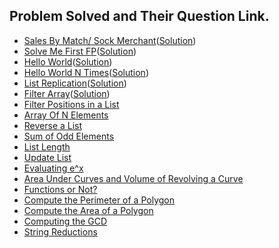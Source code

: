 ## Problem Solved and Their Question Link.

- [Sales By Match/ Sock Merchant](https://www.hackerrank.com/challenges/sock-merchant/problem)([Solution](https://github.com/siddharth2016/problem-solving/blob/master/Hackerrank/sales_by_match.py))
- [Solve Me First FP](https://www.hackerrank.com/challenges/fp-solve-me-first/problem)([Solution](https://github.com/siddharth2016/problem-solving/blob/master/Hackerrank/solve_me_first_fp.scala))
- [Hello World](https://www.hackerrank.com/challenges/fp-hello-world/problem)([Solution](https://github.com/siddharth2016/problem-solving/blob/master/Hackerrank/hello_world_fp.scala))
- [Hello World N Times](https://www.hackerrank.com/challenges/fp-hello-world-n-times/problem)([Solution]())
- [List Replication](https://www.hackerrank.com/challenges/fp-list-replication/problem)([Solution]())
- [Filter Array](https://www.hackerrank.com/challenges/fp-filter-array/problem)([Solution]())
- [Filter Positions in a List](https://www.hackerrank.com/challenges/fp-filter-positions-in-a-list/problem)
- [Array Of N Elements](https://www.hackerrank.com/challenges/fp-array-of-n-elements/problem)
- [Reverse a List](https://www.hackerrank.com/challenges/fp-reverse-a-list/problem)
- [Sum of Odd Elements](https://www.hackerrank.com/challenges/fp-sum-of-odd-elements/problem)
- [List Length](https://www.hackerrank.com/challenges/fp-list-length/problem)
- [Update List](https://www.hackerrank.com/challenges/fp-update-list/problem)
- [Evaluating e^x](https://www.hackerrank.com/challenges/eval-ex/problem)
- [Area Under Curves and Volume of Revolving a Curve](https://www.hackerrank.com/challenges/area-under-curves-and-volume-of-revolving-a-curv/problem)
- [Functions or Not?](https://www.hackerrank.com/challenges/functions-or-not/problem)
- [Compute the Perimeter of a Polygon](https://www.hackerrank.com/challenges/lambda-march-compute-the-perimeter-of-a-polygon/problem)
- [Compute the Area of a Polygon](https://www.hackerrank.com/challenges/lambda-march-compute-the-area-of-a-polygon/problem)
- [Computing the GCD](https://www.hackerrank.com/challenges/functional-programming-warmups-in-recursion---gcd/problem)
- [String Reductions](https://www.hackerrank.com/challenges/string-reductions/problem)
